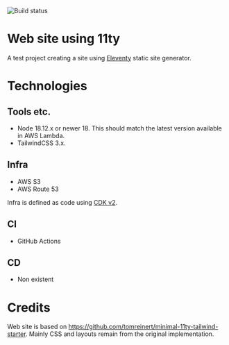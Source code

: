 ![Build status](https://github.com/pelaakso/www2-eleventy/actions/workflows/build-non-production.yml/badge.svg?branch=main)

# Web site using 11ty

A test project creating a site using [Eleventy](https://www.11ty.dev/) static site generator.

# Technologies

## Tools etc.

* Node 18.12.x or newer 18. This should match the latest version available in AWS Lambda.
* TailwindCSS 3.x.

## Infra

* AWS S3
* AWS Route 53

Infra is defined as code using [CDK v2](https://docs.aws.amazon.com/cdk/v2/guide/home.html).

## CI

* GitHub Actions

## CD

* Non existent

# Credits

Web site is based on https://github.com/tomreinert/minimal-11ty-tailwind-starter.
Mainly CSS and layouts remain from the original implementation.
